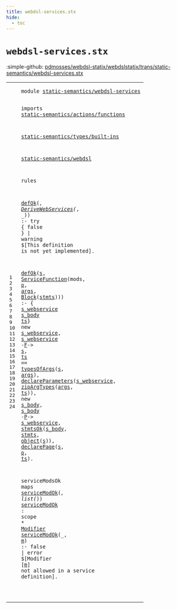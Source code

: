 ```yaml
---
title: webdsl-services.stx
hide:
  - toc
---
```


# `webdsl-services.stx`

:simple-github: [pdmosses/webdsl-statix/webdslstatix/trans/static-semantics/webdsl-services.stx]

[pdmosses/webdsl-statix/webdslstatix/trans/static-semantics/webdsl-services.stx]: https://github.com/pdmosses/webdsl-statix/blob/master/webdslstatix/trans/static-semantics/webdsl-services.stx "The source file on GitHub"

<div class="stx"><table class="highlighttable"><tbody><tr><td class="linenos"><div class="linenodiv"><pre><span></span>1
2
3
4
5
6
7
8
9
10
11
12
13
14
15
16
17
18
19
20
21
22
23
24
</pre></div></td>
<td class="code"><pre><code><span class="keyword">module</span> <a href="../webdsl.stx/#static-semantics/webdsl-services_551_583" id="static-semantics/webdsl-services_7_39" title="Referenced at ../webdsl.stx line 22"><span class="token sort_Id">static-semantics/webdsl-services</span></a>

<span class="keyword">imports</span>
  <a href="../actions/functions.stx/#static-semantics/actions/functions_7_41" id="static-semantics/actions/functions_51_85" title="Defined at ../actions/functions.stx line 1"><span class="token sort_Id">static-semantics/actions/functions</span></a>

  <a href="../types/built-ins.stx/#static-semantics/types/built-ins_7_39" id="static-semantics/types/built-ins_89_121" title="Defined at ../types/built-ins.stx line 1"><span class="token sort_Id">static-semantics/types/built-ins</span></a>

  <a href="../webdsl.stx/#static-semantics/webdsl_7_30" id="static-semantics/webdsl_125_148" title="Defined at ../webdsl.stx line 1"><span class="token sort_Id">static-semantics/webdsl</span></a>

<span class="keyword">rules</span>

  <a href="../webdsl.stx/#defOk_15473_15478" id="defOk_159_164" title="Defined at ../webdsl.stx line 356"><span class="token sort_Id">defOk</span></a><span class="operator">(_,</span> <span class="cons_Op"><a href="../../../src-gen/statix/signatures/WebDSL-Service-sig.stx/#DeriveWebServices_470_487" id="DeriveWebServices_168_185" title="Defined at ../../../src-gen/statix/signatures/WebDSL-Service-sig.stx line 24"><span class="token sort_Id">DeriveWebServices</span></a>(_, _)</span><span class="operator">)</span> <span class="operator">:-</span> <span class="keyword">try</span> <span class="operator">{</span> <span class="keyword">false</span> <span class="operator">}</span> <span class="operator">|</span> <span class="token sort_Id">warning</span> <span class="operator">$[</span><span class="cons_Text">This definition is not yet implemented</span><span class="operator">].</span>

  <a href="../webdsl.stx/#defOk_15473_15478" id="defOk_266_271" title="Defined at ../webdsl.stx line 356"><span class="token sort_Id">defOk</span></a><span class="operator">(</span><span class="cons_Var"><a href="#s_390_391" id="s_272_273" title="Referenced at line 15, 16, 19, 20"><span class="token sort_Id">s</span></a></span><span class="operator">,</span> <span class="cons_Op"><a href="../../../src-gen/statix/signatures/WebDSL-Service-sig.stx/#ServiceFunction_388_403" id="ServiceFunction_275_290" title="Defined at ../../../src-gen/statix/signatures/WebDSL-Service-sig.stx line 23"><span class="token sort_Id">ServiceFunction</span></a><span class="operator">(</span><span class="cons_Var"><span id="mods_291_295" title="Not referenced locally, nor via imports"><span class="token sort_Id">mods</span></span></span><span class="operator">,</span> <span class="cons_Var"><a href="#p_585_586" id="p_297_298" title="Referenced at line 20"><span class="token sort_Id">p</span></a></span><span class="operator">,</span> <span class="cons_Var"><a href="#args_418_422" id="args_300_304" title="Referenced at line 16, 17"><span class="token sort_Id">args</span></a></span><span class="operator">,</span> <span class="cons_Op"><a href="../../../src-gen/statix/signatures/WebDSL-Action-sig.stx/#Block_2123_2128" id="Block_306_311" title="Defined at ../../../src-gen/statix/signatures/WebDSL-Action-sig.stx line 81"><span class="token sort_Id">Block</span></a><span class="operator">(</span><span class="cons_Var"><a href="#stmts_547_552" id="stmts_312_317" title="Referenced at line 19"><span class="token sort_Id">stmts</span></a></span>)</span>)</span><span class="operator">)</span> <span class="operator">:-</span> <span class="operator">{</span> <span class="cons_Var"><a href="#s_webservice_358_370" id="s_webservice_326_338" title="Referenced at line 15, 15, 17, 18"><span class="token sort_Id">s_webservice</span></a></span> <span class="cons_Var"><a href="#s_body_493_499" id="s_body_339_345" title="Referenced at line 18, 18, 19"><span class="token sort_Id">s_body</span></a></span> <span class="cons_Var"><a href="#ts_397_399" id="ts_346_348" title="Referenced at line 16, 17, 20"><span class="token sort_Id">ts</span></a></span><span class="operator">}</span>
    <span class="keyword">new</span> <span class="cons_Var"><a href="#s_webservice_326_338" id="s_webservice_358_370" title="Defined at line 14"><span class="token sort_Id">s_webservice</span></a></span><span class="operator">,</span> <span class="cons_Var"><a href="#s_webservice_326_338" id="s_webservice_372_384" title="Defined at line 14"><span class="token sort_Id">s_webservice</span></a></span> <span class="operator">-</span><span class="cons_Label"><a href="../webdsl.stx/#F_1290_1291" id="F_386_387" title="Defined at ../webdsl.stx line 46"><span class="token sort_Id">F</span></a></span><span class="operator">-&gt;</span> <span class="cons_Var"><a href="#s_272_273" id="s_390_391" title="Defined at line 14"><span class="token sort_Id">s</span></a></span><span class="operator">,</span>
    <span class="cons_Var"><a href="#ts_346_348" id="ts_397_399" title="Defined at line 14"><span class="token sort_Id">ts</span></a></span> <span class="operator">==</span> <a href="../actions/functions.stx/#typesOfArgs_6612_6623" id="typesOfArgs_403_414" title="Defined at ../actions/functions.stx line 138"><span class="token sort_Id">typesOfArgs</span></a><span class="operator">(</span><span class="cons_Var"><a href="#s_272_273" id="s_415_416" title="Defined at line 14"><span class="token sort_Id">s</span></a></span><span class="operator">,</span> <span class="cons_Var"><a href="#args_300_304" id="args_418_422" title="Defined at line 14"><span class="token sort_Id">args</span></a></span><span class="operator">),</span>
    <a href="../webdsl.stx/#declareParameters_14585_14602" id="declareParameters_429_446" title="Defined at ../webdsl.stx line 332"><span class="token sort_Id">declareParameters</span></a><span class="operator">(</span><span class="cons_Var"><a href="#s_webservice_326_338" id="s_webservice_447_459" title="Defined at line 14"><span class="token sort_Id">s_webservice</span></a></span><span class="operator">,</span> <a href="../actions/functions.stx/#zipArgTypes_6882_6893" id="zipArgTypes_461_472" title="Defined at ../actions/functions.stx line 145"><span class="token sort_Id">zipArgTypes</span></a><span class="operator">(</span><span class="cons_Var"><a href="#args_300_304" id="args_473_477" title="Defined at line 14"><span class="token sort_Id">args</span></a></span><span class="operator">,</span> <span class="cons_Var"><a href="#ts_346_348" id="ts_479_481" title="Defined at line 14"><span class="token sort_Id">ts</span></a></span><span class="operator">)),</span>
    <span class="keyword">new</span> <span class="cons_Var"><a href="#s_body_339_345" id="s_body_493_499" title="Defined at line 14"><span class="token sort_Id">s_body</span></a></span><span class="operator">,</span> <span class="cons_Var"><a href="#s_body_339_345" id="s_body_501_507" title="Defined at line 14"><span class="token sort_Id">s_body</span></a></span> <span class="operator">-</span><span class="cons_Label"><a href="../webdsl.stx/#P_1226_1227" id="P_509_510" title="Defined at ../webdsl.stx line 45"><span class="token sort_Id">P</span></a></span><span class="operator">-&gt;</span> <span class="cons_Var"><a href="#s_webservice_326_338" id="s_webservice_513_525" title="Defined at line 14"><span class="token sort_Id">s_webservice</span></a></span><span class="operator">,</span>
    <a href="../webdsl.stx/#stmtsOk_15878_15885" id="stmtsOk_531_538" title="Defined at ../webdsl.stx line 363"><span class="token sort_Id">stmtsOk</span></a><span class="operator">(</span><span class="cons_Var"><a href="#s_body_339_345" id="s_body_539_545" title="Defined at line 14"><span class="token sort_Id">s_body</span></a></span><span class="operator">,</span> <span class="cons_Var"><a href="#stmts_312_317" id="stmts_547_552" title="Defined at line 14"><span class="token sort_Id">stmts</span></a></span><span class="operator">,</span> <a href="../types/built-ins.stx/#object_2954_2960" id="object_554_560" title="Defined at ../types/built-ins.stx line 84"><span class="token sort_Id">object</span></a><span class="operator">(</span><span class="cons_Var"><a href="#s_272_273" id="s_561_562" title="Defined at line 14"><span class="token sort_Id">s</span></a></span><span class="operator">)),</span>
    <a href="../webdsl.stx/#declarePage_5982_5993" id="declarePage_570_581" title="Defined at ../webdsl.stx line 163"><span class="token sort_Id">declarePage</span></a><span class="operator">(</span><span class="cons_Var"><a href="#s_272_273" id="s_582_583" title="Defined at line 14"><span class="token sort_Id">s</span></a></span><span class="operator">,</span> <span class="cons_Var"><a href="#p_297_298" id="p_585_586" title="Defined at line 14"><span class="token sort_Id">p</span></a></span><span class="operator">,</span> <span class="cons_Var"><a href="#ts_346_348" id="ts_588_590" title="Defined at line 14"><span class="token sort_Id">ts</span></a></span><span class="operator">).</span>

  <span id="serviceModsOk_596_609" title="Not referenced locally, nor via imports"><span class="token sort_Id">serviceModsOk</span></span> <span class="keyword">maps</span> <a href="#serviceModOk_642_654" id="serviceModOk_615_627" title="Defined at line 23"><span class="token sort_Id">serviceModOk</span></a><span class="operator">(*,</span> <span class="keyword">list</span><span class="operator">(*))</span>
  <a href="#serviceModOk_615_627" id="serviceModOk_642_654" title="Referenced at line 22, 24"><span class="token sort_Id">serviceModOk</span></a> <span class="operator">:</span> <span class="cons_ScopeSort">scope</span> <span class="operator">*</span> <span class="cons_SimpleSort"><a href="../../../src-gen/statix/signatures/WebDSL-UI-sig.stx/#Modifier_243_251" id="Modifier_665_673" title="Defined at ../../../src-gen/statix/signatures/WebDSL-UI-sig.stx line 14"><span class="token sort_Id">Modifier</span></a></span>
  <a href="#serviceModOk_642_654" id="serviceModOk_676_688" title="Defined at line 23"><span class="token sort_Id">serviceModOk</span></a><span class="operator">(_,</span> <span class="cons_Var"><a href="#m_724_725" id="m_692_693" title="Referenced at line 24"><span class="token sort_Id">m</span></a></span><span class="operator">)</span> <span class="operator">:-</span> <span class="keyword">false</span> <span class="operator">|</span> <span class="keyword">error</span> <span class="operator">$[</span><span class="cons_Text">Modifier </span><span class="operator">[</span><span class="cons_Var"><a href="#m_692_693" id="m_724_725" title="Defined at line 24"><span class="token sort_Id">m</span></a></span><span class="operator">]</span><span class="cons_Text"> not allowed in a service definition</span><span class="operator">].</span>

</code></pre></td></tr></tbody></table></div>